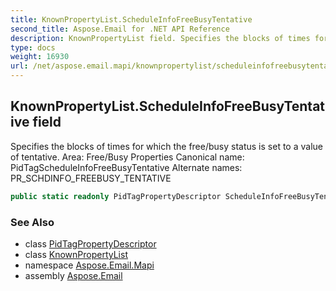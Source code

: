 ```yaml
---
title: KnownPropertyList.ScheduleInfoFreeBusyTentative
second_title: Aspose.Email for .NET API Reference
description: KnownPropertyList field. Specifies the blocks of times for which the free/busy status is set to a value of tentative. Area Free/Busy Properties Canonical name PidTagScheduleInfoFreeBusyTentative Alternate names PR_SCHDINFO_FREEBUSY_TENTATIVE
type: docs
weight: 16930
url: /net/aspose.email.mapi/knownpropertylist/scheduleinfofreebusytentative/
---
```

## KnownPropertyList.ScheduleInfoFreeBusyTentative field

Specifies the blocks of times for which the free/busy status is set to a value of tentative. Area: Free/Busy Properties Canonical name: PidTagScheduleInfoFreeBusyTentative Alternate names: PR_SCHDINFO_FREEBUSY_TENTATIVE

```csharp
public static readonly PidTagPropertyDescriptor ScheduleInfoFreeBusyTentative;
```

### See Also

* class [PidTagPropertyDescriptor](../../pidtagpropertydescriptor/)
* class [KnownPropertyList](../)
* namespace [Aspose.Email.Mapi](../../knownpropertylist/)
* assembly [Aspose.Email](../../../)


